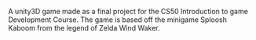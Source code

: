 A unity3D game made as a final project for the CS50 Introduction to game Development Course. The game is based off the minigame Sploosh Kaboom from the legend of Zelda Wind Waker.
